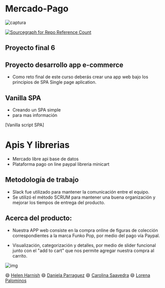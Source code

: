 # Mercado-Pago

![captura](https://user-images.githubusercontent.com/32281399/37920539-7f9a0ce4-30fd-11e8-9ee5-44d9ba75063f.png)


[![Sourcegraph for Repo Reference Count](https://img.shields.io/badge/Release%20Date-February-brightgreen.svg?style=flat-square)]()

## Proyecto final 6
## Proyecto desarrollo app e-commerce

* Como reto final de este curso deberás crear una app web bajo los principios de SPA Single page aplication.

## Vanilla SPA

- Creando un SPA simple
- para mas información


[Vanilla script SPA]

# Apis Y librerias
- Mercado libre api base de datos
- Plataforma pago on line paypal libreria minicart


## Metodología de trabajo

* Slack fue utilizado para mantener la comunicación entre el equipo.
* Se utilizó el método SCRUM para mantener una buena organización y mejorar los tiempos de entrega del producto.


## Acerca del producto:

* Nuestra APP web consiste en la compra online de figuras de colección correspondientes a la marca Funko Pop, por medio del pago vía Paypal.

* Visualización, categorización y detalles, por medio de slider funcional junto con el "add to cart" que nos permite agregar nuestra compra al carrito.

![img](images/readme-img.png)

:smile: [Helen Harnish](https://github.com/HelenHarnish)
:smile: [Daniela Parraguez](https://github.com/daniparraguez)
:smile: [Carolina Saavedra](https://github.com/saahub)
:smile: [Lorena Palominos](https://github.com/lpalominosf)
